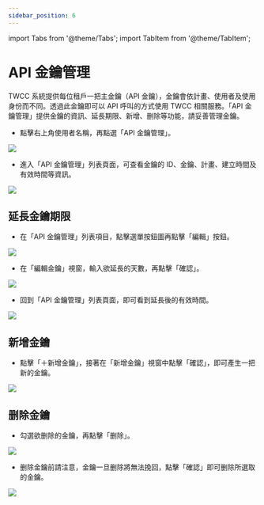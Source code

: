 ```yaml
---
sidebar_position: 6
---
```


import Tabs from '@theme/Tabs';
import TabItem from '@theme/TabItem';

# API 金鑰管理

TWCC 系統提供每位租戶一把主金鑰（API 金鑰），金鑰會依計畫、使用者及使用身份而不同。透過此金鑰即可以 API 呼叫的方式使用 TWCC 相關服務。「API 金鑰管理」提供金鑰的資訊、延長期限、新增、删除等功能，請妥善管理金鑰。

* 點擊右上角使用者名稱，再點選「API 金鑰管理」。

![](https://cos.twcc.ai/SYS-MANUAL/uploads/upload_9503da6c578c4d03bc807a09af1e61ae.png)

* 進入「API 金鑰管理」列表頁面，可查看金鑰的 ID、金鑰、計畫、建立時間及有效時間等資訊。

![](https://cos.twcc.ai/SYS-MANUAL/uploads/upload_d5fa093e330094d93643f96fa628838a.png)


## 延長金鑰期限

* 在「API 金鑰管理」列表項目，點擊選單按鈕圖再點擊「編輯」按鈕。　

![](https://cos.twcc.ai/SYS-MANUAL/uploads/upload_775468e900cb37405dd3e1cba212677a.png)

* 在「編輯金鑰」視窗，輸入欲延長的天數，再點擊「確認」。

![](https://cos.twcc.ai/SYS-MANUAL/uploads/upload_92bd126db2aa93df21e4d97583fa66ab.png)

* 回到「API 金鑰管理」列表頁面，即可看到延長後的有效時間。

![](https://cos.twcc.ai/SYS-MANUAL/uploads/upload_34644d903d88237dab22250e3ce02e29.png)



## 新增金鑰

* 點擊「＋新增金鑰」，接著在「新增金鑰」視窗中點擊「確認」，即可產生一把新的金鑰。

![](https://cos.twcc.ai/SYS-MANUAL/uploads/upload_3df137ddd5c24ab718f89ba9e247a3b0.png)



## 删除金鑰

* 勾選欲删除的金鑰，再點擊「删除」。

![](https://cos.twcc.ai/SYS-MANUAL/uploads/upload_c051b133bdcf3d71b0791b0d42faa401.png)


* 删除金鑰前請注意，金鑰一旦删除將無法挽回，點擊「確認」即可删除所選取的金鑰。

![](https://cos.twcc.ai/SYS-MANUAL/uploads/upload_eeaf48bc87753a134e8033d59ad3b970.png)